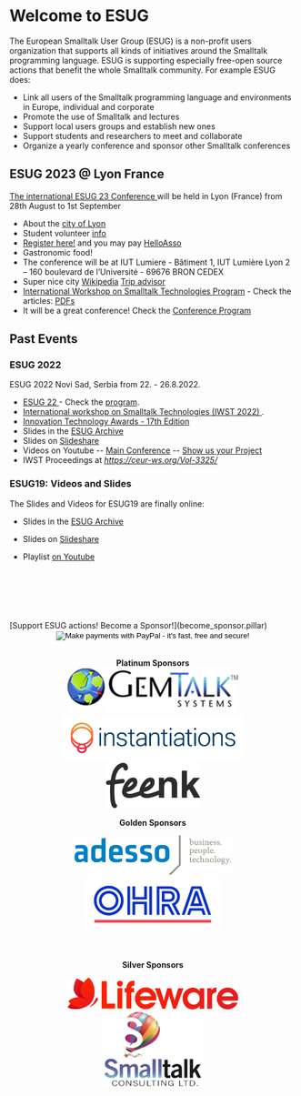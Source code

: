 
<div class="row">
<div class="col-8">

# Welcome to ESUG

The European Smalltalk User Group (ESUG) is a non-profit users organization that supports all kinds of  initiatives around the Smalltalk programming language. ESUG is supporting especially free-open source actions that benefit the whole Smalltalk community. For example ESUG does:

- Link all users of the Smalltalk programming language and environments in Europe, individual and corporate
- Promote the use of Smalltalk and lectures
- Support local users groups and establish new ones
- Support students and researchers to meet and collaborate
- Organize a yearly conference and sponsor other Smalltalk conferences

## ESUG 2023 @ Lyon France 
 [The international ESUG 23 Conference ](2023-Conference/conf2023.pillar) will be held in Lyon (France) from 28th August to 1st September
 
- About the [city of Lyon](2023-Conference/city2023.pillar)
- Student volunteer [info](2023-Conference/callForStudents2023.pillar)
- [Register here!](http://registration.esug.org) and you may pay [HelloAsso](https://www.helloasso.com/associations/esug/evenements/esug-2023)
- Gastronomic food!
- The conference will be at IUT Lumiere - Bâtiment 1, IUT Lumière Lyon 2 – 160 boulevard de l’Université - 69676 BRON CEDEX
- Super nice city [Wikipedia](https://en.wikipedia.org/wiki/Lyon) [Trip advisor](https://www.tripadvisor.com/Attractions-g187265-Activities-Lyon_Rhone_Auvergne_Rhone_Alpes.html)
- [International Workshop on Smalltalk Technologies Program](https://esug.github.io/2023-Conference/agenda/agenda-workshop.html) - Check the articles: [PDFs](https://github.com/ESUG/esug.github.io/tree/source/2023-Conference/iwst) 
- It will be a great conference! Check the [Conference Program](https://esug.github.io/2023-Conference/agenda/agenda.html)

## Past Events

### ESUG 2022 

ESUG 2022 Novi Sad, Serbia from 22. - 26.8.2022.
- [ESUG 22 ](2022-Conference/conf2022.pillar) - Check the [program](https://esug.github.io/2022-Conference/agenda/agenda.html).
- [International workshop on Smalltalk Technologies (IWST 2022) ](2022-Conference/conf2022.pillar).
- [Innovation Technology Awards - 17th Edition](2022-Conference/awardsSubmissions.pillar)
- Slides in the [ESUG Archive](http://esug.org/data/ESUG2022/)
- Slides on [Slideshare](https://www.slideshare.net/esug/presentations)
- Videos on Youtube 
-- [Main Conference](https://www.youtube.com/playlist?list=PLJ5nSnWzQXi_7LGwiSa-8VwYXELwFQLBt)
-- [Show us your Project](https://www.youtube.com/playlist?list=PLJ5nSnWzQXi-QLQViXAR41B0KdsSb4-nq)
- IWST Proceedings at *https://ceur-ws.org/Vol-3325/*


### ESUG19: Videos and Slides

The Slides and Videos for ESUG19 are finally online:

- Slides in the [ESUG Archive](http://esug.org/data/ESUG2019/)
- Slides on [Slideshare](https://www.slideshare.net/esug/presentations)


- Playlist [on Youtube](https://www.youtube.com/playlist?list=PLJ5nSnWzQXi8DPNpy1jCkjE4yE0WUtDP2)



</div><br/><br/><br/>


#

<div class="col-4 boxes">
[Support ESUG actions! Become a Sponsor!](become_sponsor.pillar)
<center>
<form action="https://www.paypal.com/cgi-bin/webscr" method="post">
<input type="hidden" name="cmd" value="_xclick">
<input type="hidden" name="business" value="esug-info@esug.org">
<input type="hidden" name="item_name" value="Donation to Support ESUG">
<input type="hidden" name="item_number" value="Donation to Support ESUG">
<input type="hidden" name="cn" value="Comments">
<input type="hidden" name="currency_code" value="EUR">
<input type="hidden" name="tax" value="0">
<input type="image" src="https://www.paypal.com/en_US/i/btn/btn_donate_SM.gif" border="0" name="submit" alt="Make payments with PayPal - it's fast, free and secure!">
</form>
<br>



<b>Platinum Sponsors</b><br>
<a href="http://gemtalksystems.com"><img src="images/sponsors/sponsor-gemtalksystems.png"  width="300" class="img-responsive" /></a><br>
<a href="http://www.instantiations.com"><img src="images/sponsors/sponsor-instantiations.png"  width="320" class="img-responsive" /></a><br>
<a href="http://www.feenk.com"><img src="images/sponsors/sponsor-feenk.png"  height="80" class="img-responsive" /></a><br>

<b>Golden Sponsors</b><br>

<a href="https://www.adesso.de"><img src="images/sponsors/sponsor-adesso2.png" width="280" class="img-responsive"> </a>
<a href="http://www.ohra.nl"><img src="images/sponsors/sponsor-ohra.png" alt="sponsor-ohra.png" width="240" class="img-responsive"/></a><br/>

<br>

<b>Silver Sponsors</b><br/>

<a href="https://www.lifeware.ch/"><img src="images/sponsors/sponsor-lifeware.png"  width="300" /></a><br>
<a href="https://www.johnmcintosh.pro/"><img src="images/sponsors/sponsor-SmalltalkConsulting.png"  width="180" /></a><br>

<br/>

</div>
</div>
